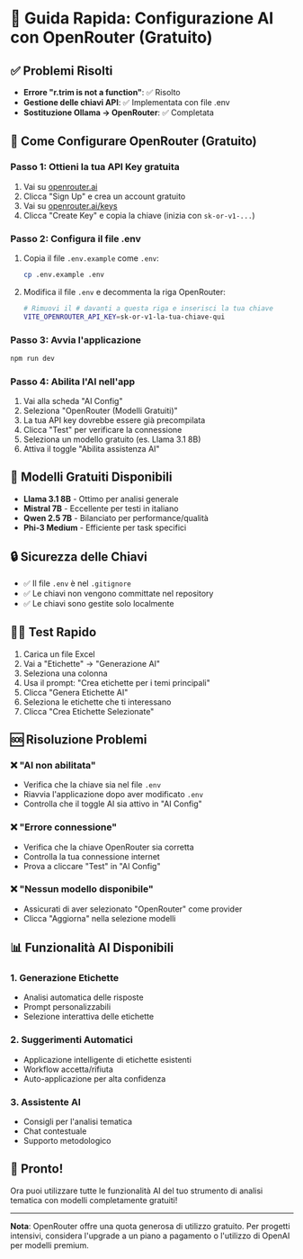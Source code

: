# 🚀 Guida Rapida: Configurazione AI con OpenRouter (Gratuito)

## ✅ Problemi Risolti
- **Errore "r.trim is not a function"**: ✅ Risolto
- **Gestione delle chiavi API**: ✅ Implementata con file .env
- **Sostituzione Ollama → OpenRouter**: ✅ Completata

## 🔧 Come Configurare OpenRouter (Gratuito)

### Passo 1: Ottieni la tua API Key gratuita
1. Vai su [openrouter.ai](https://openrouter.ai)
2. Clicca "Sign Up" e crea un account gratuito
3. Vai su [openrouter.ai/keys](https://openrouter.ai/keys)
4. Clicca "Create Key" e copia la chiave (inizia con `sk-or-v1-...`)

### Passo 2: Configura il file .env
1. Copia il file `.env.example` come `.env`:
   ```bash
   cp .env.example .env
   ```

2. Modifica il file `.env` e decommenta la riga OpenRouter:
   ```bash
   # Rimuovi il # davanti a questa riga e inserisci la tua chiave
   VITE_OPENROUTER_API_KEY=sk-or-v1-la-tua-chiave-qui
   ```

### Passo 3: Avvia l'applicazione
```bash
npm run dev
```

### Passo 4: Abilita l'AI nell'app
1. Vai alla scheda "AI Config"
2. Seleziona "OpenRouter (Modelli Gratuiti)"
3. La tua API key dovrebbe essere già precompilata
4. Clicca "Test" per verificare la connessione
5. Seleziona un modello gratuito (es. Llama 3.1 8B)
6. Attiva il toggle "Abilita assistenza AI"

## 🎯 Modelli Gratuiti Disponibili

- **Llama 3.1 8B** - Ottimo per analisi generale
- **Mistral 7B** - Eccellente per testi in italiano
- **Qwen 2.5 7B** - Bilanciato per performance/qualità
- **Phi-3 Medium** - Efficiente per task specifici

## 🔒 Sicurezza delle Chiavi

- ✅ Il file `.env` è nel `.gitignore` 
- ✅ Le chiavi non vengono committate nel repository
- ✅ Le chiavi sono gestite solo localmente

## 🏃‍♂️ Test Rapido

1. Carica un file Excel
2. Vai a "Etichette" → "Generazione AI"
3. Seleziona una colonna
4. Usa il prompt: "Crea etichette per i temi principali"
5. Clicca "Genera Etichette AI"
6. Seleziona le etichette che ti interessano
7. Clicca "Crea Etichette Selezionate"

## 🆘 Risoluzione Problemi

### ❌ "AI non abilitata"
- Verifica che la chiave sia nel file `.env`
- Riavvia l'applicazione dopo aver modificato `.env`
- Controlla che il toggle AI sia attivo in "AI Config"

### ❌ "Errore connessione"
- Verifica che la chiave OpenRouter sia corretta
- Controlla la tua connessione internet
- Prova a cliccare "Test" in "AI Config"

### ❌ "Nessun modello disponibile"
- Assicurati di aver selezionato "OpenRouter" come provider
- Clicca "Aggiorna" nella selezione modelli

## 📊 Funzionalità AI Disponibili

### 1. Generazione Etichette
- Analisi automatica delle risposte
- Prompt personalizzabili
- Selezione interattiva delle etichette

### 2. Suggerimenti Automatici
- Applicazione intelligente di etichette esistenti
- Workflow accetta/rifiuta
- Auto-applicazione per alta confidenza

### 3. Assistente AI
- Consigli per l'analisi tematica
- Chat contestuale
- Supporto metodologico

## 🎉 Pronto!

Ora puoi utilizzare tutte le funzionalità AI del tuo strumento di analisi tematica con modelli completamente gratuiti!

---

**Nota**: OpenRouter offre una quota generosa di utilizzo gratuito. Per progetti intensivi, considera l'upgrade a un piano a pagamento o l'utilizzo di OpenAI per modelli premium.
